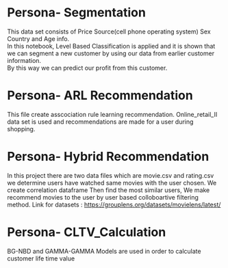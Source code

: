 # Persona- Segmentation
This data set consists of Price Source(cell phone operating system) Sex  Country and Age info.\
In this notebook, Level Based Classification is applied and 
it is shown that we can segment a new customer by using our data from earlier customer information.\
By this way we can predict our profit from this customer.
# Persona- ARL Recommendation
This file create asscociation rule learning recommendation\. 
Online_retail_II data set is used and recommendations are made for a user during shopping\.
# Persona- Hybrid Recommendation
In this project there are two data files which are movie.csv and rating.csv
we determine users have watched same movies with the user chosen.
We create correlation dataframe Then find the most similar users,
We make recommend movies to the user by user based colloboartive filtering method.
Link for datasets : https://grouplens.org/datasets/movielens/latest/
# Persona- CLTV_Calculation
BG-NBD and  GAMMA-GAMMA Models are used in order to calculate customer life time value

